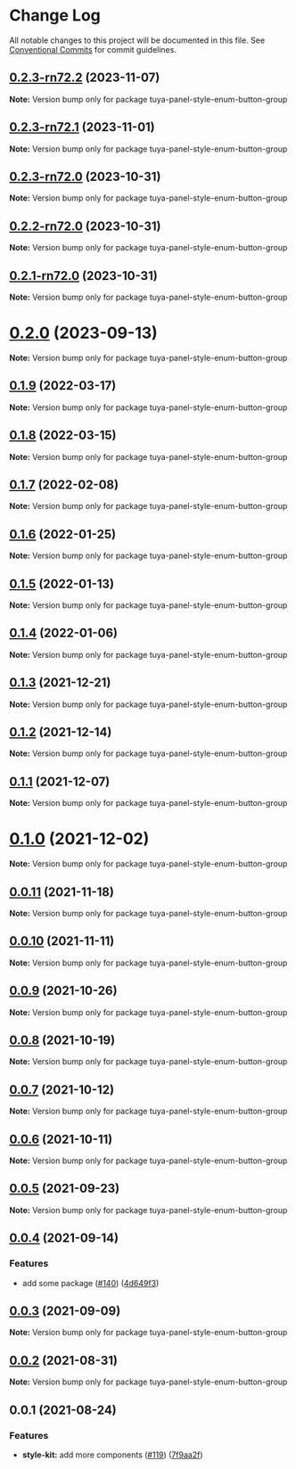 # Change Log

All notable changes to this project will be documented in this file.
See [Conventional Commits](https://conventionalcommits.org) for commit guidelines.

## [0.2.3-rn72.2](https://github.com/tuya/tuya-panel-kit/compare/tuya-panel-style-enum-button-group@0.2.3-rn72.1...tuya-panel-style-enum-button-group@0.2.3-rn72.2) (2023-11-07)

**Note:** Version bump only for package tuya-panel-style-enum-button-group





## [0.2.3-rn72.1](https://github.com/tuya/tuya-panel-kit/compare/tuya-panel-style-enum-button-group@0.2.3-rn72.0...tuya-panel-style-enum-button-group@0.2.3-rn72.1) (2023-11-01)

**Note:** Version bump only for package tuya-panel-style-enum-button-group





## [0.2.3-rn72.0](https://github.com/tuya/tuya-panel-kit/compare/tuya-panel-style-enum-button-group@0.2.2-rn72.0...tuya-panel-style-enum-button-group@0.2.3-rn72.0) (2023-10-31)

**Note:** Version bump only for package tuya-panel-style-enum-button-group





## [0.2.2-rn72.0](https://github.com/tuya/tuya-panel-kit/compare/tuya-panel-style-enum-button-group@0.2.1-rn72.0...tuya-panel-style-enum-button-group@0.2.2-rn72.0) (2023-10-31)

**Note:** Version bump only for package tuya-panel-style-enum-button-group





## [0.2.1-rn72.0](https://github.com/tuya/tuya-panel-kit/compare/tuya-panel-style-enum-button-group@0.2.0...tuya-panel-style-enum-button-group@0.2.1-rn72.0) (2023-10-31)

**Note:** Version bump only for package tuya-panel-style-enum-button-group





# [0.2.0](https://github.com/tuya/tuya-panel-kit/compare/tuya-panel-style-enum-button-group@0.1.9...tuya-panel-style-enum-button-group@0.2.0) (2023-09-13)

**Note:** Version bump only for package tuya-panel-style-enum-button-group





## [0.1.9](https://github.com/tuya/tuya-panel-kit/compare/tuya-panel-style-enum-button-group@0.1.8...tuya-panel-style-enum-button-group@0.1.9) (2022-03-17)

**Note:** Version bump only for package tuya-panel-style-enum-button-group





## [0.1.8](https://github.com/tuya/tuya-panel-kit/compare/tuya-panel-style-enum-button-group@0.1.7...tuya-panel-style-enum-button-group@0.1.8) (2022-03-15)

**Note:** Version bump only for package tuya-panel-style-enum-button-group





## [0.1.7](https://github.com/tuya/tuya-panel-kit/compare/tuya-panel-style-enum-button-group@0.1.6...tuya-panel-style-enum-button-group@0.1.7) (2022-02-08)

**Note:** Version bump only for package tuya-panel-style-enum-button-group





## [0.1.6](https://github.com/tuya/tuya-panel-kit/compare/tuya-panel-style-enum-button-group@0.1.5...tuya-panel-style-enum-button-group@0.1.6) (2022-01-25)

**Note:** Version bump only for package tuya-panel-style-enum-button-group





## [0.1.5](https://github.com/tuya/tuya-panel-kit/compare/tuya-panel-style-enum-button-group@0.1.4...tuya-panel-style-enum-button-group@0.1.5) (2022-01-13)

**Note:** Version bump only for package tuya-panel-style-enum-button-group





## [0.1.4](https://github.com/tuya/tuya-panel-kit/compare/tuya-panel-style-enum-button-group@0.1.3...tuya-panel-style-enum-button-group@0.1.4) (2022-01-06)

**Note:** Version bump only for package tuya-panel-style-enum-button-group





## [0.1.3](https://github.com/tuya/tuya-panel-kit/compare/tuya-panel-style-enum-button-group@0.1.2...tuya-panel-style-enum-button-group@0.1.3) (2021-12-21)

**Note:** Version bump only for package tuya-panel-style-enum-button-group





## [0.1.2](https://github.com/tuya/tuya-panel-kit/compare/tuya-panel-style-enum-button-group@0.1.1...tuya-panel-style-enum-button-group@0.1.2) (2021-12-14)

**Note:** Version bump only for package tuya-panel-style-enum-button-group





## [0.1.1](https://github.com/tuya/tuya-panel-kit/compare/tuya-panel-style-enum-button-group@0.0.11...tuya-panel-style-enum-button-group@0.1.1) (2021-12-07)

**Note:** Version bump only for package tuya-panel-style-enum-button-group





# [0.1.0](https://github.com/tuya/tuya-panel-kit/compare/tuya-panel-style-enum-button-group@0.0.11...tuya-panel-style-enum-button-group@0.1.0) (2021-12-02)

**Note:** Version bump only for package tuya-panel-style-enum-button-group





## [0.0.11](https://github.com/tuya/tuya-panel-kit/compare/tuya-panel-style-enum-button-group@0.0.10...tuya-panel-style-enum-button-group@0.0.11) (2021-11-18)

**Note:** Version bump only for package tuya-panel-style-enum-button-group





## [0.0.10](https://github.com/tuya/tuya-panel-kit/compare/tuya-panel-style-enum-button-group@0.0.9...tuya-panel-style-enum-button-group@0.0.10) (2021-11-11)

**Note:** Version bump only for package tuya-panel-style-enum-button-group





## [0.0.9](https://github.com/tuya/tuya-panel-kit/compare/tuya-panel-style-enum-button-group@0.0.8...tuya-panel-style-enum-button-group@0.0.9) (2021-10-26)

**Note:** Version bump only for package tuya-panel-style-enum-button-group





## [0.0.8](https://github.com/tuya/tuya-panel-kit/compare/tuya-panel-style-enum-button-group@0.0.6...tuya-panel-style-enum-button-group@0.0.8) (2021-10-19)

**Note:** Version bump only for package tuya-panel-style-enum-button-group





## [0.0.7](https://github.com/tuya/tuya-panel-kit/compare/tuya-panel-style-enum-button-group@0.0.6...tuya-panel-style-enum-button-group@0.0.7) (2021-10-12)

**Note:** Version bump only for package tuya-panel-style-enum-button-group





## [0.0.6](https://github.com/tuya/tuya-panel-kit/compare/tuya-panel-style-enum-button-group@0.0.5...tuya-panel-style-enum-button-group@0.0.6) (2021-10-11)

**Note:** Version bump only for package tuya-panel-style-enum-button-group





## [0.0.5](https://github.com/tuya/tuya-panel-kit/compare/tuya-panel-style-enum-button-group@0.0.4...tuya-panel-style-enum-button-group@0.0.5) (2021-09-23)

**Note:** Version bump only for package tuya-panel-style-enum-button-group





## [0.0.4](https://github.com/tuya/tuya-panel-kit/compare/tuya-panel-style-enum-button-group@0.0.3...tuya-panel-style-enum-button-group@0.0.4) (2021-09-14)


### Features

* add some package ([#140](https://github.com/tuya/tuya-panel-kit/issues/140)) ([4d649f3](https://github.com/tuya/tuya-panel-kit/commit/4d649f3020ac96bc9aa16c0d27f925b13244317c))





## [0.0.3](https://github.com/tuya/tuya-panel-kit/compare/tuya-panel-style-enum-button-group@0.0.2...tuya-panel-style-enum-button-group@0.0.3) (2021-09-09)

**Note:** Version bump only for package tuya-panel-style-enum-button-group





## [0.0.2](https://github.com/tuya/tuya-panel-kit/compare/tuya-panel-style-enum-button-group@0.0.1...tuya-panel-style-enum-button-group@0.0.2) (2021-08-31)

**Note:** Version bump only for package tuya-panel-style-enum-button-group





## 0.0.1 (2021-08-24)


### Features

* **style-kit:** add more components ([#119](https://github.com/tuya/tuya-panel-kit/issues/119)) ([7f9aa2f](https://github.com/tuya/tuya-panel-kit/commit/7f9aa2fecf01c73760eeb88fcc09703ccef3afca))
